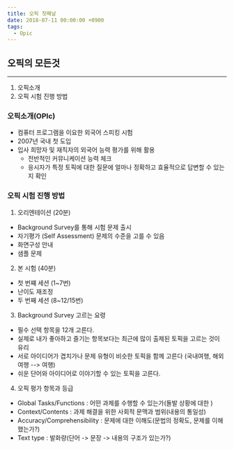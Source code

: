 ```yaml
---
title: 오픽 첫째날
date: 2018-07-11 00:00:00 +0900
tags:
  - Opic
---
```



## 오픽의 모든것
---
1. 오픽소개
2. 오픽 시험 진행 방법



### 오픽소개(OPIc)
- 컴퓨터 프로그램을 이요한 외국어 스피킹 시험
- 2007년 국내 첫 도입
- 입사 희망자 및 재직자의 외국어 능력 평가를 위해 활용
  - 전반적인 커뮤니케이션 능력 체크
  - 응시자가 특정 토픽에 대한 질문에 얼마나 정확하고 효율적으로 답변할 수 있는지 확인

### 오픽 시험 진행 방법
1. 오리엔테이션 (20분)
  - Background Survey를 통해 시험 문제 출시
  - 자기평가 (Self Assessment) 문제의 수준을 고를 수 있음
  - 화면구성 안내
  - 샘플 문제
2. 본 시험 (40분)
  - 첫 번쨰 세션 (1~7번)
  - 난이도 재조정
  - 두 번째 세션 (8~12/15번)
3. Background Survey 고르는 요령
  - 필수 선택 항목을 12개 고른다.
  - 실제로 내가 좋아하고 즐기는 항목보다는 최근에 많이 출제된 토픽을 고르는 것이 유리
  - 서로 아이디어가 겹치가나 문제 유형이 비슷한 토픽을 함께 고른다 (국내여행, 해외여행 --> 여행)
  - 쉬운 단어와 아이디어로 이야기할 수 있는 토픽을 고른다.
4. 오픽 평가 항목과 등급
  - Global Tasks/Functions : 어떤 과제를 수행할 수 있는가(돌발 상황에 대한 )
  - Context/Contents : 과제 해결을 위한 사회적 문맥과 범위(내용의 통일성)
  - Accuracy/Comprehensibility : 문제에 대한 이해도(문법의 정확도, 문제를 이해했는가?)
  - Text type : 발화량(단어 -> 문장 -> 내용의 구조가 있는가?)
